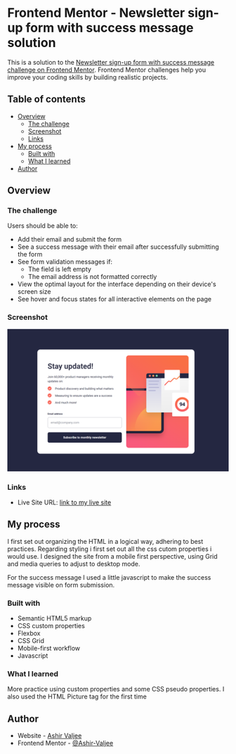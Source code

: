 # Frontend Mentor - Newsletter sign-up form with success message solution

This is a solution to the [Newsletter sign-up form with success message challenge on Frontend Mentor](https://www.frontendmentor.io/challenges/newsletter-signup-form-with-success-message-3FC1AZbNrv). Frontend Mentor challenges help you improve your coding skills by building realistic projects.

## Table of contents

- [Overview](#overview)
  - [The challenge](#the-challenge)
  - [Screenshot](#screenshot)
  - [Links](#links)
- [My process](#my-process)
  - [Built with](#built-with)
  - [What I learned](#what-i-learned)
- [Author](#author)

## Overview

### The challenge

Users should be able to:

- Add their email and submit the form
- See a success message with their email after successfully submitting the form
- See form validation messages if:
  - The field is left empty
  - The email address is not formatted correctly
- View the optimal layout for the interface depending on their device's screen size
- See hover and focus states for all interactive elements on the page

### Screenshot

![screenshot](./assets/images/newletter-screenshot.png)

### Links

- Live Site URL: [link to my live site](https://newsletter-sign-up-delta-ecru.vercel.app/)

## My process

I first set out organizing the HTML in a logical way, adhering to best practices.
Regarding styling i first set out all the css cutom properties i would use.
I designed the site from a mobile first perspective, using Grid and media queries to adjust to desktop mode.

For the success message I used a little javascript to make the success message visible on form submission.

### Built with

- Semantic HTML5 markup
- CSS custom properties
- Flexbox
- CSS Grid
- Mobile-first workflow
- Javascript

### What I learned

More practice using custom properties and some CSS pseudo properties. I also used the HTML Picture tag for the first time

## Author

- Website - [Ashir Valjee](https://ashir-valjee-portfolio.vercel.app/)
- Frontend Mentor - [@Ashir-Valjee](https://www.frontendmentor.io/profile/Ashir-Valjee)
